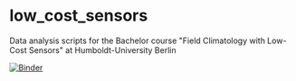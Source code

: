 # low_cost_sensors
Data analysis scripts for the Bachelor course "Field Climatology with Low-Cost Sensors" at Humboldt-University Berlin

[![Binder](https://mybinder.org/badge_logo.svg)](https://mybinder.org/v2/gh/phiscu/low_cost_sensors/HEAD)
